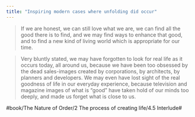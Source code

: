 ```yaml
---
title: "Inspiring modern cases where unfolding did occur"
---
```


> If we are honest, we can still love what we are, we can find all the good there is to find, and we may find ways to enhance that good, and to find a new kind of living world which is appropriate for our time.  

> Very bluntly stated, we may have forgotten to look for real life as it occurs today, all around us, because we have been too obsessed by the dead sales-images created by corporations, by architects, by planners and developers. We may even have lost sight of the real goodness of life in our everyday experience, because television and magazine images of what is “good” have taken hold of our minds too deeply, and made us forget what is close to us.  

#book/The Nature of Order/2 The process of creating life/4.5 Interlude#
